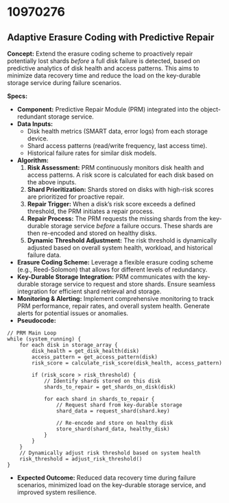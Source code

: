 # 10970276

## Adaptive Erasure Coding with Predictive Repair

**Concept:** Extend the erasure coding scheme to proactively repair potentially lost shards *before* a full disk failure is detected, based on predictive analytics of disk health and access patterns. This aims to minimize data recovery time and reduce the load on the key-durable storage service during failure scenarios.

**Specs:**

*   **Component:** Predictive Repair Module (PRM) integrated into the object-redundant storage service.
*   **Data Inputs:**
    *   Disk health metrics (SMART data, error logs) from each storage device.
    *   Shard access patterns (read/write frequency, last access time).
    *   Historical failure rates for similar disk models.
*   **Algorithm:**
    1.  **Risk Assessment:** PRM continuously monitors disk health and access patterns. A risk score is calculated for each disk based on the above inputs.
    2.  **Shard Prioritization:** Shards stored on disks with high-risk scores are prioritized for proactive repair.
    3.  **Repair Trigger:**  When a disk’s risk score exceeds a defined threshold, the PRM initiates a repair process.
    4.  **Repair Process:** The PRM requests the missing shards from the key-durable storage service *before* a failure occurs. These shards are then re-encoded and stored on healthy disks.
    5.  **Dynamic Threshold Adjustment:** The risk threshold is dynamically adjusted based on overall system health, workload, and historical failure data.
*   **Erasure Coding Scheme:**  Leverage a flexible erasure coding scheme (e.g., Reed-Solomon) that allows for different levels of redundancy.
*   **Key-Durable Storage Integration:** PRM communicates with the key-durable storage service to request and store shards. Ensure seamless integration for efficient shard retrieval and storage.
*   **Monitoring & Alerting:** Implement comprehensive monitoring to track PRM performance, repair rates, and overall system health. Generate alerts for potential issues or anomalies.
*   **Pseudocode:**

```
// PRM Main Loop
while (system_running) {
    for each disk in storage_array {
        disk_health = get_disk_health(disk)
        access_pattern = get_access_pattern(disk)
        risk_score = calculate_risk_score(disk_health, access_pattern)

        if (risk_score > risk_threshold) {
            // Identify shards stored on this disk
            shards_to_repair = get_shards_on_disk(disk)

            for each shard in shards_to_repair {
                // Request shard from key-durable storage
                shard_data = request_shard(shard.key)

                // Re-encode and store on healthy disk
                store_shard(shard_data, healthy_disk)
            }
        }
    }
    // Dynamically adjust risk threshold based on system health
    risk_threshold = adjust_risk_threshold()
}
```

*   **Expected Outcome:** Reduced data recovery time during failure scenarios, minimized load on the key-durable storage service, and improved system resilience.